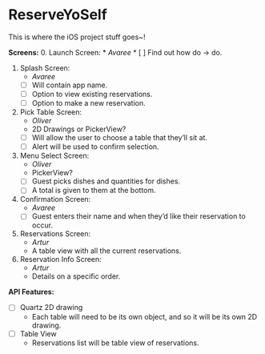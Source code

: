 # ReserveYoSelf
This is where the iOS project stuff goes~!

**Screens:**
0. Launch Screen:
	* *Avaree*
	* [ ] Find out how do -> do.
1. Splash Screen:
	* *Avaree*
	* [ ] Will contain app name.
	* [ ] Option to view existing reservations.
	* [ ] Option to make a new reservation.
2. Pick Table Screen:
	* *Oliver*
	* 2D Drawings or PickerView?
	* [ ] Will allow the user to choose a table that they’ll sit at.
	* [ ] Alert will be used to confirm selection.
3. Menu Select Screen:
	* *Oliver*
	* PickerView?
	* [ ] Guest picks dishes and quantities for dishes. 
	* [ ] A total is given to them at the bottom. 
4. Confirmation Screen:
	* *Avaree*
	* [ ] Guest enters their name and when they’d like their reservation to occur. 
5. Reservations Screen:
	* *Artur*
	* A table view with all the current reservations.
6. Reservation Info Screen:
	* *Artur*
	* Details on a specific order.





**API Features:**
- [ ] Quartz 2D drawing
	* Each table will need to be its own object, and so it will be its own 2D drawing. 
- [ ] Table View
	* Reservations list will be table view of reservations.

